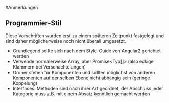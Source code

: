 #Anmerkungen
## Programmier-Stil
Diese Vorschriften wurden erst zu einem späteren Zeitpunkt festgelegt und
sind daher möglicherweise noch nicht überall umgesetzt.
* Grundlegend sollte sich nach dem Style-Guide von Angular2 gerichtet werden
* Verwende normalerweise Array<Typ>, aber Promise<Typ[]> (also eckige Klammern bei Verschachtelungen)
* Ordner stehen für Komponenten und sollten möglichst von anderen Komponenten auf der selben Ebene nicht abhängig sein (geringe Koppelung)
* Interfaces: Methoden sind nach ihrer Art geordnet, der Abschluss jeder Kategorie muss z.B. mit einem Absatz kenntlich gemacht werden
